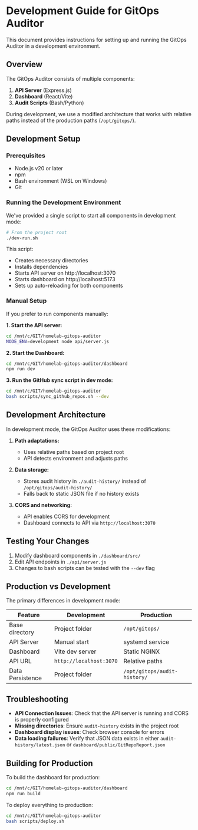 # Development Guide for GitOps Auditor

This document provides instructions for setting up and running the GitOps Auditor in a development environment.

## Overview

The GitOps Auditor consists of multiple components:

1. **API Server** (Express.js)
2. **Dashboard** (React/Vite)
3. **Audit Scripts** (Bash/Python)

During development, we use a modified architecture that works with relative paths instead of the production paths (`/opt/gitops/`).

## Development Setup

### Prerequisites

- Node.js v20 or later
- npm
- Bash environment (WSL on Windows)
- Git

### Running the Development Environment

We've provided a single script to start all components in development mode:

```bash
# From the project root
./dev-run.sh
```

This script:
- Creates necessary directories
- Installs dependencies
- Starts API server on http://localhost:3070
- Starts dashboard on http://localhost:5173
- Sets up auto-reloading for both components

### Manual Setup

If you prefer to run components manually:

**1. Start the API server:**

```bash
cd /mnt/c/GIT/homelab-gitops-auditor
NODE_ENV=development node api/server.js
```

**2. Start the Dashboard:**

```bash
cd /mnt/c/GIT/homelab-gitops-auditor/dashboard
npm run dev
```

**3. Run the GitHub sync script in dev mode:**

```bash
cd /mnt/c/GIT/homelab-gitops-auditor
bash scripts/sync_github_repos.sh --dev
```

## Development Architecture

In development mode, the GitOps Auditor uses these modifications:

1. **Path adaptations:**
   - Uses relative paths based on project root
   - API detects environment and adjusts paths

2. **Data storage:**
   - Stores audit history in `./audit-history/` instead of `/opt/gitops/audit-history/`
   - Falls back to static JSON file if no history exists

3. **CORS and networking:**
   - API enables CORS for development
   - Dashboard connects to API via `http://localhost:3070`

## Testing Your Changes

1. Modify dashboard components in `./dashboard/src/`
2. Edit API endpoints in `./api/server.js`
3. Changes to bash scripts can be tested with the `--dev` flag

## Production vs Development

The primary differences in development mode:

| Feature | Development | Production |
|---------|-------------|------------|
| Base directory | Project folder | `/opt/gitops/` |
| API Server | Manual start | systemd service |
| Dashboard | Vite dev server | Static NGINX |
| API URL | `http://localhost:3070` | Relative paths |
| Data Persistence | Project folder | `/opt/gitops/audit-history/` |

## Troubleshooting

- **API Connection Issues**: Check that the API server is running and CORS is properly configured
- **Missing directories**: Ensure `audit-history` exists in the project root
- **Dashboard display issues**: Check browser console for errors
- **Data loading failures**: Verify that JSON data exists in either `audit-history/latest.json` or `dashboard/public/GitRepoReport.json`

## Building for Production

To build the dashboard for production:

```bash
cd /mnt/c/GIT/homelab-gitops-auditor/dashboard
npm run build
```

To deploy everything to production:

```bash
cd /mnt/c/GIT/homelab-gitops-auditor
bash scripts/deploy.sh
```